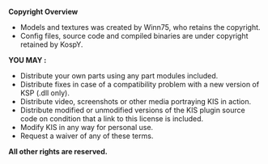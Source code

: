 **Copyright Overview**

- Models and textures was created by Winn75, who retains the copyright.
- Config files, source code and compiled binaries are under copyright retained by KospY.
 
**YOU MAY :**

- Distribute your own parts using any part modules included.
- Distribute fixes in case of a compatibility problem with a new version of KSP (.dll only).
- Distribute video, screenshots or other media portraying KIS in action.
- Distribute modified or unmodified versions of the KIS plugin source code on condition that a link to this license is included.
- Modify KIS in any way for personal use.
- Request a waiver of any of these terms.
 
**All other rights are reserved.**
